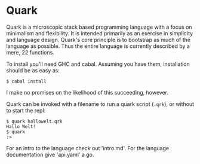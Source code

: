 Quark
=====

Quark is a microscopic stack based programming language with a focus on minimalism and flexibility.
It is intended primarily as an exercise in simplicity and language design.
Quark's core principle is to bootstrap as much of the language as possible.
Thus the entire language is currently described by a mere, 22 functions.

To install you'll need GHC and cabal.
Assuming you have them, installation should be as easy as:

    $ cabal install

I make no promises on the likelihood of this succeeding, however.

Quark can be invoked with a filename to run a quark script (`.qrk`),
or without to start the repl:

    $ quark hallowelt.qrk
    Hallo Welt!
    $ quark
    :>

For an intro to the language check out 'intro.md'.
For the language documentation give 'api.yaml' a go.
